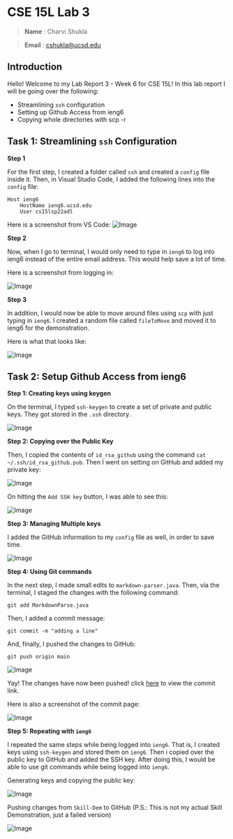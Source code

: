 # CSE 15L Lab 3

> __Name__ : Charvi Shukla 

> __Email__ : cshukla@ucsd.edu 

## Introduction
Hello! Welcome to my Lab Report 3 - Week 6 for CSE 15L!
In this lab report I will be going over the following:
* Streamlining `ssh` configuration 
* Setting up Github Access from ieng6
* Copying whole directories with scp -r

## Task 1: Streamlining `ssh` Configuration 

**Step 1**

For the first step, I created a folder called `ssh` and created a `config` file inside it. 
Then, in Visual Studio Code, I added the following lines into the `config` file:

```
Host ieng6
    HostName ieng6.ucsd.edu
    User cs15lsp22adl 
```
Here is a screenshot from VS Code:
![Image](Lab3_VSCode.png)

**Step 2**

Now, when I go to terminal, I would only need to type in `ieng6` to log into ieng6 instead of the entire email address. This would help save a lot of time. 

Here is a screenshot from logging in:

![Image](ieng6_working.png)

**Step 3**

In addition, I would now be able to move around files using `scp` with just typing in `ieng6`. I created a random file called `fileToMove` and moved it to ieng6 for the demonstration. 

Here is what that looks like:

![Image](fileToMove.png)


## Task 2: Setup Github Access from ieng6

**Step 1: Creating keys using keygen**

On the terminal, I typed `ssh-keygen` to create a set of private and public keys. They got stored in the `.ssh` directory. 

![Image](generating_keys.png)

**Step 2: Copying over the Public Key**

Then, I copied the contents of `id_rsa_github` using the command `cat ~/.ssh/id_rsa_github.pub`. Then I went on setting on GitHub and added my private key:

![Image](private_key.png)


On hitting the `Add SSH key` button, I was able to see this:

![Image](key_added.png)

**Step 3: Managing Multiple keys**

I added the GitHub information to my `config` file as well, in order to save time. 

![Image](config_save.png)

**Step 4: Using Git commands**

In the next step, I made small edits to `markdown-parser.java`. Then, via the terminal, I staged the changes with the following command:

`git add MarkdownParse.java`

Then, I added a commit message:

`git commit -m "adding a line"`

And, finally, I pushed the changes to GitHub:

`git push origin main`


![Image](git_commit.png)

Yay! The changes have now been pushed! click [here](https://github.com/charvishukla/markdown-parser/commit/853e62b8fb9e4820306a957c9fadda9e8c287606) to view the commit link. 

Here is also a screenshot of the commit page:

![Image](commit_page_ss.png)

**Step 5: Repeating with `ieng6`**

I repeated the same steps while being logged into `ieng6`. That is, I created keys using `ssh-keygen` and stored them on `ieng6`. Then i copied over the public key to GitHub and added the SSH key. After doing this, I would be able to use git commands while being logged into `ieng6`.

Generating keys and copying the public key:

![Image](generating_keys2.png)

Pushing changes from `Skill-Dem` to GitHub (P.S.: This is not my actual Skill Demonstration, just a failed version)

![Image](ieng_push_changes.png)




